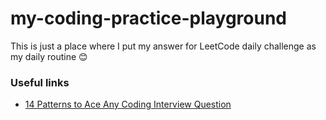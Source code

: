 # my-coding-practice-playground

This is just a place where I put my answer for LeetCode daily challenge as my daily routine 😊

### Useful links

- [14 Patterns to Ace Any Coding Interview Question](https://medium.com/hackernoon/14-patterns-to-ace-any-coding-interview-question-c5bb3357f6ed)
